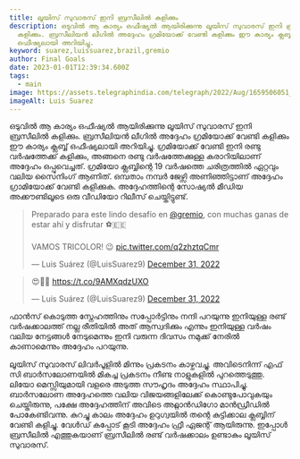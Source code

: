 ```yaml
---
title: ലൂയിസ് സുവാരസ് ഇനി ബ്രസീലിൽ കളിക്കും
description: ഒടുവിൽ ആ കാര്യം ഒഫീഷ്യൽ ആയിരിക്കുന്നു ലൂയിസ് സുവാരസ് ഇനി ബ്രസീലിൽ
  കളിക്കും. ബ്രസീലിയൻ ലീഗിൽ അദ്ദേഹം ഗ്രമിയോക്ക് വേണ്ടി കളിക്കും ഈ കാര്യം ക്ലബ്ബ്
  ഒഫീഷ്യലായി അറിയിച്ചു.
keyword: suarez,luissuarez,brazil,gremio
author: Final Goals
date: 2023-01-01T12:39:34.600Z
tags:
  - main
image: https://assets.telegraphindia.com/telegraph/2022/Aug/1659506051_1.jpg
imageAlt: Luis Suarez
---
```

ഒടുവിൽ ആ കാര്യം ഒഫീഷ്യൽ ആയിരിക്കുന്നു ലൂയിസ് സുവാരസ് ഇനി ബ്രസീലിൽ കളിക്കും.
ബ്രസീലിയൻ ലീഗിൽ അദ്ദേഹം ഗ്രമിയോക്ക് വേണ്ടി കളിക്കും ഈ കാര്യം ക്ലബ്ബ് ഒഫീഷ്യലായി അറിയിച്ചു.
ഗ്രമിയോക്ക് വേണ്ടി ഇനി രണ്ടു വർഷത്തേക്ക് കളിക്കും, അങ്ങനെ രണ്ടു വർഷത്തേക്കുള്ള കരാറിയിലാണ് അദ്ദേഹം ഒപ്പുവെച്ചത്.
ഗ്രമിയോ ക്ലബ്ബിന്റെ 19 വർഷത്തെ ചരിത്രത്തിൽ ഏറ്റവും വലിയ സൈനിംഗ് ആണിത്.
ഒമ്പതാം നമ്പർ ജേഴ്സി അണിഞ്ഞിട്ടാണ് അദ്ദേഹം ഗ്രാമിയോക്ക് വേണ്ടി കളിക്കുക.
അദ്ദേഹത്തിന്റെ സോഷ്യൽ മീഡിയ അക്കൗണ്ടിലൂടെ ഒരു വീഡിയോ റിലീസ് ചെയ്തിട്ടുണ്ട്.

<blockquote class="twitter-tweet"><p lang="es" dir="ltr">Preparado para este lindo desafío en <a href="https://twitter.com/Gremio?ref_src=twsrc%5Etfw">@gremio</a>, con muchas ganas de estar ahí y disfrutar ⚽️🇪🇪<br><br>VAMOS TRICOLOR! 😉 <a href="https://t.co/q2zhztqCmr">pic.twitter.com/q2zhztqCmr</a></p>&mdash; Luis Suárez (@LuisSuarez9) <a href="https://twitter.com/LuisSuarez9/status/1609254728377982976?ref_src=twsrc%5Etfw">December 31, 2022</a></blockquote> <script async src="https://platform.twitter.com/widgets.js" charset="utf-8"></script>



<blockquote class="twitter-tweet" data-lang="en"><p lang="art" dir="ltr">😍👏🏼 <a href="https://t.co/9AMXqdzUXO">https://t.co/9AMXqdzUXO</a></p>&mdash; Luis Suárez (@LuisSuarez9) <a href="https://twitter.com/LuisSuarez9/status/1609298622088101889?ref_src=twsrc%5Etfw">December 31, 2022</a></blockquote> <script async src="https://platform.twitter.com/widgets.js" charset="utf-8"></script>



ഫാൻസ് കൊടുത്ത സ്നേഹത്തിനും സപ്പോർട്ടിനും നന്ദി പറയുന്നു ഇനിയുള്ള രണ്ട് വർഷക്കാലത്ത് നല്ല രീതിയിൽ അത് ആസ്വദിക്കും എന്നും ഇനിയുള്ള വർഷം വലിയ നേട്ടങ്ങൾ നേടുമെന്നും ഇനി വരുന്ന ദിവസം നമുക്ക് നേരിൽ കാണാമെന്നും അദ്ദേഹം പറയുന്നു.

ലൂയിസ് സുവാരസ് ലിവർപൂളിൽ മിന്നും പ്രകടനം കാഴ്ചവച്ചു. അവിടെനിന്ന് എഫ് സി ബാർസലോണയിൽ മികച്ച പ്രകടനം നീണ്ട നാളുകളിൽ പുറത്തെടുത്തു.
ലിയോ മെസ്സിയുമായി വളരെ അടുത്ത സൗഹൃദം അദ്ദേഹം സ്ഥാപിച്ചു. ബാർസലോണ അദ്ദേഹത്തെ വലിയ വിജയങ്ങളിലേക്ക് കൊണ്ടുപോവുകയും ചെയ്തിരുന്നു, പക്ഷേ അദ്ദേഹത്തിന് അവിടെ അറ്റ്ലാൻഡിഗോ മാൻഡ്രീഡിൽ പോകേണ്ടിവന്നു.
കുറച്ചു കാലം അദ്ദേഹം ഉറുഗ്വയിൽ തന്റെ കുട്ടിക്കാല ക്ലബ്ബിന് വേണ്ടി കളിച്ചു. വേൾഡ് കപ്പോട് കൂടി അദ്ദേഹം ഫ്രീ ഏജന്റ് ആയിരുന്നു.
ഇപ്പോൾ ബ്രസീലിൽ എത്തുകയാണ് ബ്രസീലിൽ രണ്ട് വർഷക്കാലം ഉണ്ടാകും ലൂയിസ് സുവാരസ്.